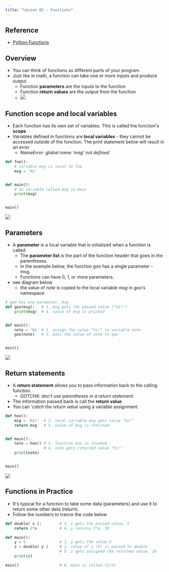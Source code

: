 ```yaml
---
title: "Lesson 02 - Functions"
---
```


## Reference

- [Python Functions](http://www.tutorialspoint.com/python/python_functions.htm)

## Overview

- You can think of functions as different parts of your program.
- Just like in math, a function can take one or more inputs and produce output.
    - Function **parameters** are the inputs to the function
    - Function **return values** are the output from the function
    - ![](/images/cp1/unit-03/in-out.png)

## Function scope and local variables
 - Each function has its own set of variables. This is called the function's **scope**
 - Variables defined in functions are **local variables** - they cannot be accessed outside of the function. The print statement below will result in an error
    - *NameError: global name 'msg' not defined*

```python
def foo():
    # variable msg is local to foo
    msg = 'hi'


def main():
    # no variable called msg in main
    print(msg)


main()
```
![](/images/cp1/unit-03/scope.png)

## Parameters

- A **parameter** is a local variable that is initialized when a function is called
    - The **parameter list** is the part of the function header that goes in the parentheses.
    - In the example below, the function goo has a single parameter - msg.
    - Functions can have 0, 1, or more parameters.
- see diagram below
    - the value of *note* is copied to the local variable *msg* in goo's namespace

```python
# goo has one parameter, msg
def goo(msg):   # 3. msg gets the passed value ("hi!")
    print(msg)  # 4. value of msg is printed


def main():
    note = 'hi' # 1. assign the value "hi!" to variable note
    goo(note)   # 2. pass the value of note to goo


main()
```
![](/images/cp1/unit-03/params.png)

## Return statements

- A **return statement** allows you to pass information back to the calling function.
    - *GOTCHA: don't use parentheses in a return statement*
- The information passed back is call the **return value**
- You can *'catch the return value* using a variable assignment.

```python
def hoo():
    msg = 'hi!'  # 2. local variable msg gets value "hi!"
    return msg   # 3. value of msg is returned


def main():
    note = hoo() # 1. function hoo is invoked
                 # 4. note gets returned value "hi!"
    print(note)


main()
```
![](/images/cp1/unit-03/return.png)

## Functions in Practice

- It's typical for a function to take some data (parameters) and use it to return some other data (return).
- Follow the numbers to trance the code below

```python
def double( x ):        # 3. x gets the passed value, 5
    return 2*x          # 4. y returns 2*x, 10

def main():
    y = 5               # 1. y gets the value 5
    z = double( y )     # 2. value of y (5) is passed to double
                        # 5. z gets assigned the returned value, 10
    print(z)

main()                  # 0. main is called first
```
